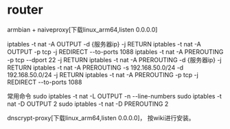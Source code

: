 # router
armbian + naiveproxy[下载linux_arm64,listen 0.0.0.0] 

iptables -t nat -A OUTPUT -d {服务器ip} -j RETURN
iptables -t nat -A OUTPUT -p tcp -j REDIRECT --to-ports 1088
iptables -t nat -A PREROUTING  -p tcp --dport 22 -j RETURN
iptables -t nat -A PREROUTING -d {服务器ip} -j RETURN
iptables -t nat -A PREROUTING -s 192.168.50.0/24 -d 192.168.50.0/24 -j RETURN
iptables -t nat -A PREROUTING -p tcp -j REDIRECT --to-ports 1088

常用命令
sudo iptables -t nat -L OUTPUT -n --line-numbers
sudo iptables -t nat -D OUTPUT 2
sudo iptables -t nat -D PREROUTING 2

dnscrypt-proxy[下载linux_arm64,listen 0.0.0.0]， 按wiki进行安装。
